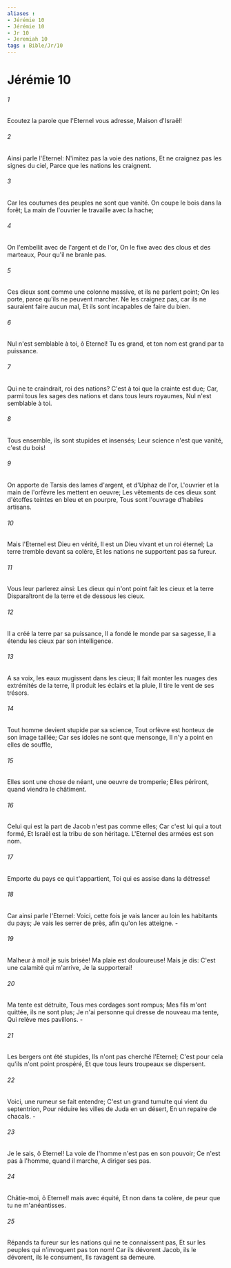 ```yaml
---
aliases : 
- Jérémie 10
- Jérémie 10
- Jr 10
- Jeremiah 10
tags : Bible/Jr/10
---
```


# Jérémie 10

###### 1
Ecoutez la parole que l'Eternel vous adresse, Maison d'Israël!
###### 2
Ainsi parle l'Eternel: N'imitez pas la voie des nations, Et ne craignez pas les signes du ciel, Parce que les nations les craignent.
###### 3
Car les coutumes des peuples ne sont que vanité. On coupe le bois dans la forêt; La main de l'ouvrier le travaille avec la hache;
###### 4
On l'embellit avec de l'argent et de l'or, On le fixe avec des clous et des marteaux, Pour qu'il ne branle pas.
###### 5
Ces dieux sont comme une colonne massive, et ils ne parlent point; On les porte, parce qu'ils ne peuvent marcher. Ne les craignez pas, car ils ne sauraient faire aucun mal, Et ils sont incapables de faire du bien.
###### 6
Nul n'est semblable à toi, ô Eternel! Tu es grand, et ton nom est grand par ta puissance.
###### 7
Qui ne te craindrait, roi des nations? C'est à toi que la crainte est due; Car, parmi tous les sages des nations et dans tous leurs royaumes, Nul n'est semblable à toi.
###### 8
Tous ensemble, ils sont stupides et insensés; Leur science n'est que vanité, c'est du bois!
###### 9
On apporte de Tarsis des lames d'argent, et d'Uphaz de l'or, L'ouvrier et la main de l'orfèvre les mettent en oeuvre; Les vêtements de ces dieux sont d'étoffes teintes en bleu et en pourpre, Tous sont l'ouvrage d'habiles artisans.
###### 10
Mais l'Eternel est Dieu en vérité, Il est un Dieu vivant et un roi éternel; La terre tremble devant sa colère, Et les nations ne supportent pas sa fureur.
###### 11
Vous leur parlerez ainsi: Les dieux qui n'ont point fait les cieux et la terre Disparaîtront de la terre et de dessous les cieux.
###### 12
Il a créé la terre par sa puissance, Il a fondé le monde par sa sagesse, Il a étendu les cieux par son intelligence.
###### 13
A sa voix, les eaux mugissent dans les cieux; Il fait monter les nuages des extrémités de la terre, Il produit les éclairs et la pluie, Il tire le vent de ses trésors.
###### 14
Tout homme devient stupide par sa science, Tout orfèvre est honteux de son image taillée; Car ses idoles ne sont que mensonge, Il n'y a point en elles de souffle,
###### 15
Elles sont une chose de néant, une oeuvre de tromperie; Elles périront, quand viendra le châtiment.
###### 16
Celui qui est la part de Jacob n'est pas comme elles; Car c'est lui qui a tout formé, Et Israël est la tribu de son héritage. L'Eternel des armées est son nom.
###### 17
Emporte du pays ce qui t'appartient, Toi qui es assise dans la détresse!
###### 18
Car ainsi parle l'Eternel: Voici, cette fois je vais lancer au loin les habitants du pays; Je vais les serrer de près, afin qu'on les atteigne. -
###### 19
Malheur à moi! je suis brisée! Ma plaie est douloureuse! Mais je dis: C'est une calamité qui m'arrive, Je la supporterai!
###### 20
Ma tente est détruite, Tous mes cordages sont rompus; Mes fils m'ont quittée, ils ne sont plus; Je n'ai personne qui dresse de nouveau ma tente, Qui relève mes pavillons. -
###### 21
Les bergers ont été stupides, Ils n'ont pas cherché l'Eternel; C'est pour cela qu'ils n'ont point prospéré, Et que tous leurs troupeaux se dispersent.
###### 22
Voici, une rumeur se fait entendre; C'est un grand tumulte qui vient du septentrion, Pour réduire les villes de Juda en un désert, En un repaire de chacals. -
###### 23
Je le sais, ô Eternel! La voie de l'homme n'est pas en son pouvoir; Ce n'est pas à l'homme, quand il marche, A diriger ses pas.
###### 24
Châtie-moi, ô Eternel! mais avec équité, Et non dans ta colère, de peur que tu ne m'anéantisses.
###### 25
Répands ta fureur sur les nations qui ne te connaissent pas, Et sur les peuples qui n'invoquent pas ton nom! Car ils dévorent Jacob, ils le dévorent, ils le consument, Ils ravagent sa demeure.
